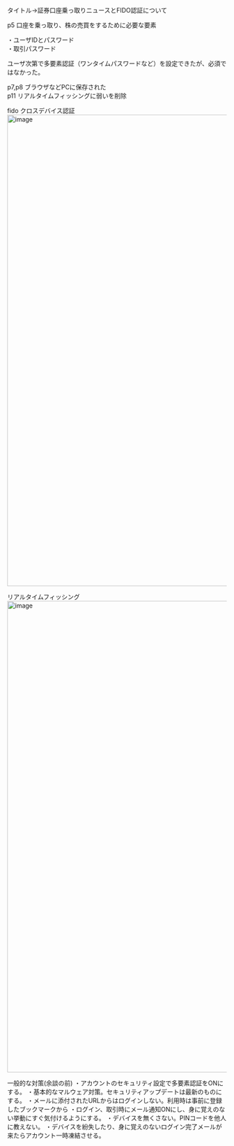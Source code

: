 タイトル→証券口座乗っ取りニュースとFIDO認証について

p5
口座を乗っ取り、株の売買をするために必要な要素

・ユーザIDとパスワード<br>
・取引パスワード<br>

ユーザ次第で多要素認証（ワンタイムパスワードなど）を設定できたが、必須ではなかった。


p7,p8 ブラウザなどPCに保存された<br>
p11 リアルタイムフィッシングに弱いを削除

fido クロスデバイス認証
<img width="1920" height="1080" alt="image" src="https://github.com/user-attachments/assets/413ec563-81cd-42eb-89f2-3a4ab116277a" />

リアルタイムフィッシング
<img width="1920" height="1080" alt="image" src="https://github.com/user-attachments/assets/12882d1c-7d31-4c5b-add1-33b49197dd12" />

一般的な対策(余談の前)
・アカウントのセキュリティ設定で多要素認証をONにする。
・基本的なマルウェア対策。セキュリティアップデートは最新のものにする。
・メールに添付されたURLからはログインしない。利用時は事前に登録したブックマークから
・ログイン、取引時にメール通知ONにし、身に覚えのない挙動にすぐ気付けるようにする。
・デバイスを無くさない。PINコードを他人に教えない。
・デバイスを紛失したり、身に覚えのないログイン完了メールが来たらアカウント一時凍結させる。
